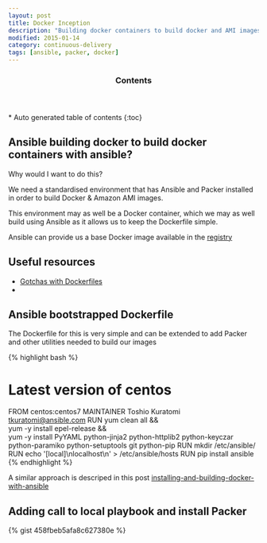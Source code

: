 ```yaml
---
layout: post
title: Docker Inception
description: "Building docker containers to build docker and AMI images"
modified: 2015-01-14
category: continuous-delivery
tags: [ansible, packer, docker]
---
```


<section id="table-of-contents" class="toc">
  <header>
    <h3>Contents</h3>
  </header>
<div id="drawer" markdown="1">
*  Auto generated table of contents
{:toc}
</div>
</section><!-- /#table-of-contents -->

## Ansible building docker to build docker containers with ansible?

Why would I want to do this?<br/>

We need a standardised environment that has Ansible and Packer installed in order to build Docker & Amazon AMI images. <br/>

This environment may as well be a Docker container, which we may as well build using Ansible as it allows us to keep the Dockerfile simple.<br/>

Ansible can provide us a base Docker image available in the [registry](https://registry.hub.docker.com/repos/ansible/)<br/>

## Useful resources

* [Gotchas with Dockerfiles](http://kimh.github.io/blog/en/docker/gotchas-in-writing-dockerfile-en/)<br/>
*

## Ansible bootstrapped Dockerfile

The Dockerfile for this is very simple and can be extended to add Packer and other utilities needed to build our images

{% highlight bash %}
# Latest version of centos
FROM centos:centos7
MAINTAINER Toshio Kuratomi <tkuratomi@ansible.com>
RUN yum clean all && \
    yum -y install epel-release && \
    yum -y install PyYAML python-jinja2 python-httplib2 python-keyczar python-paramiko python-setuptools git python-pip
RUN mkdir /etc/ansible/
RUN echo '[local]\nlocalhost\n' > /etc/ansible/hosts
RUN pip install ansible
{% endhighlight %}

A similar approach is descriped in this post [installing-and-building-docker-with-ansible](http://www.ansible.com/2014/02/12/installing-and-building-docker-with-ansible)

## Adding call to local playbook and install Packer

{% gist 458fbeb5afa8c627380e %}

